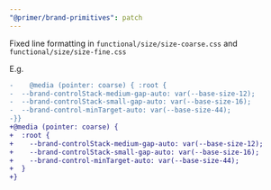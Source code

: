 ```yaml
---
"@primer/brand-primitives": patch
---
```


Fixed line formatting in `functional/size/size-coarse.css` and `functional/size/size-fine.css`

E.g.

```diff
-    @media (pointer: coarse) { :root {
-  --brand-controlStack-medium-gap-auto: var(--base-size-12);
-  --brand-controlStack-small-gap-auto: var(--base-size-16);
-  --brand-control-minTarget-auto: var(--base-size-44);
-}}
+@media (pointer: coarse) {
+  :root {
+    --brand-controlStack-medium-gap-auto: var(--base-size-12);
+    --brand-controlStack-small-gap-auto: var(--base-size-16);
+    --brand-control-minTarget-auto: var(--base-size-44);
+  }
+}
```
